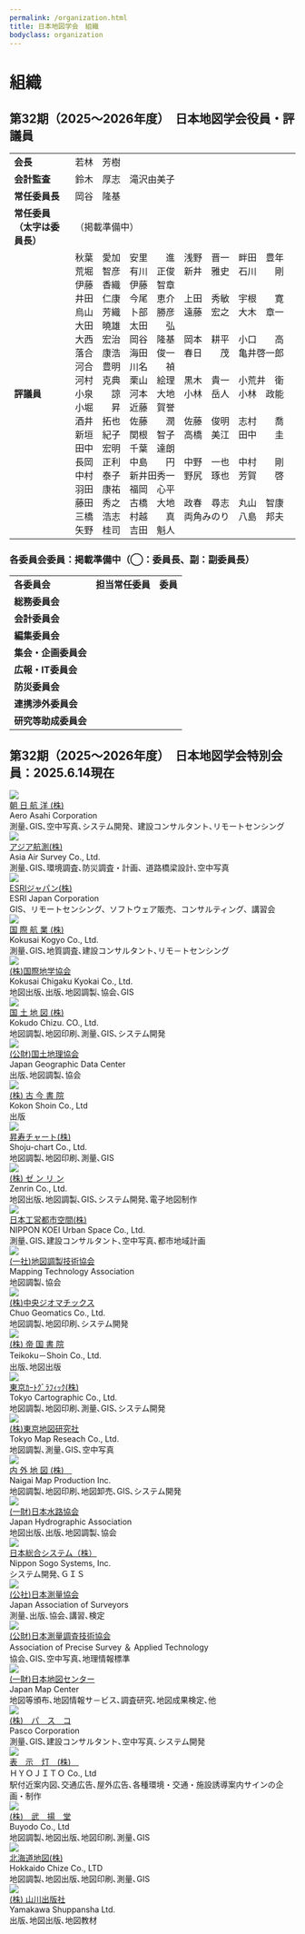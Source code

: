 ```yaml
---
permalink: /organization.html
title: 日本地図学会　組織
bodyclass: organization
---
```


# 組織
## 第32期（2025～2026年度）　日本地図学会役員・評議員

<div class="table-responsive">
  <table class="table organization-table">
    <tr>
      <td><b>会長</b></td>
      <td>若林　芳樹</td>
    </tr>
    <tr>
      <td><b>会計監査</b></td>
      <td>鈴木　厚志　滝沢由美子</td>
    </tr>
    <tr>
      <td><b>常任委員長</b></td>
      <td>岡谷　隆基</td>
    </tr>
    <!--<tr>
      <td><b>副常任委員長</b></td>
      <td></td>
    </tr>-->
    <tr>
      <td><b>常任委員（<strong>太字は委員長</strong>）</b></td>
      <td>
        （掲載準備中）<!--浅野晋一（集会）　<strong>荒堀智彦（広報）</strong>　<strong>伊藤香織（連携渉外）</strong>　<strong>上田秀敏（総務）</strong>　<strong>太田　弘（集会）</strong><br>
        <strong>落合康浩（会計）</strong>　<strong>黒木貴一（防災）</strong>　小泉　諒（編集）　　　近藤賀誉（広報）　佐藤崇徳（集会）<br>
        新垣紀子（研究助成）　田中　圭（会計）　中埜貴元（編集）　野尻琢也（総務）　羽田康祐（広報）<br>
        菱山剛秀（編集）　丸山智康（広報）　三橋浩志（研究助成）　吉田魁人（編集）　<strong>若林芳樹（編集）</strong>-->
      </td>
    </tr>
    <tr>
      <td><b>評議員</b></td>
      <td>
        秋葉　愛加　安里　　進　浅野　晋一　畔田　豊年　荒堀　智彦　有川　正俊　新井　雅史　石川　　剛　伊藤　香織　伊藤　智章<br>
        井田　仁康　今尾　恵介　上田　秀敏　宇根　　寛　烏山　芳織　卜部　勝彦　遠藤　宏之　大木　章一　大田　曉雄　太田　　弘<br>
        大西　宏治　岡谷　隆基　岡本　耕平　小口　　高　落合　康浩　海田　俊一　春日　　茂　亀井啓一郎　河合　豊明　川名　　禎<br>
        河村　克典　栗山　絵理　黒木　貴一　小荒井　衛　小泉　　諒　河本　大地　小林　岳人　小林　政能　小堀　　昇　近藤　賀誉<br>
        酒井　拓也　佐藤　　潤　佐藤　俊明　志村　　喬　新垣　紀子　関根　智子　高橋　美江　田中　　圭　田中　宏明　千葉　達朗<br>
        長岡　正利　中島　　円　中野　一也　中村　　剛　中村　泰子　新井田秀一　野尻　琢也　芳賀　　啓　羽田　康祐　福岡　心平<br>
        藤田　秀之　古橋　大地　政春　尋志　丸山　智康　三橋　浩志　村越　　真　両角みのり　八島　邦夫　矢野　桂司　吉田　魁人<br>
      </td>
    </tr>
  </table>
</div>

### 各委員会委員：掲載準備中（◯：委員長、副：副委員長）

<div class="table-responsive">
  <table class="table organization-table">
    <tr>
      <td><b>各委員会</b></td>
      <td><b>担当常任委員</b></td>
      <td><b>委員</b></td>
    </tr>
    <tr>
      <td><b>総務委員会</b></td>
      <td></td>
      <td>&nbsp;</td>
    </tr>
    <tr>
      <td><b>会計委員会</b></td>
      <td></td>
      <td>&nbsp;</td>
    </tr>
    <tr>
      <td><b>編集委員会</b></td>
      <td></td>
      <td></td>
    </tr>
    <tr>
      <td><b>集会・企画委員会</b></td>
      <td></td>
      <td>&nbsp;</td>
    </tr>
    <tr>
      <td><b>広報・IT委員会</b></td>
      <td></td>
      <td></td>
    </tr>
    <tr>
      <td><b>防災委員会</b></td>
      <td></td>
      <td>&nbsp;</td>
    </tr>
    <tr>
      <td><b>連携渉外委員会</b></td>
      <td></td>
      <td>&nbsp;</td>
    </tr>
    <tr>
      <td><b>研究等助成委員会</b></td>
      <td></td>
      <td>&nbsp;</td>
    </tr>
  </table>
</div>

<!--
<div class="d-grid col-lg-30 col-xl-18 mx-auto my-5">
  <a href="{{'/organizationarchives.html' | relative_url}}" class="btn btn-default btn-lg btn-arrow-right">過去の日本地図学会役員・評議員</a>
</div>
-->

## 第32期（2025～2026年度）　日本地図学会特別会員：2025.6.14現在

<div class="organization-co-list">
  <div class="corporate">
    <div class="co-thumb"><img src="{{'/assets/img/organization/asahikoyo_logo.png' | relative_url}}"></div>
    <div class="co-name"><a href="https://www.aeroasahi.co.jp/">朝 日 航 洋 (株)</a></div>
    <div class="co-en">Aero Asahi Corporation</div>
    <div class="co-text">測量､GIS､空中写真､システム開発、建設コンサルタント､リモートセンシング</div>
  </div>
  <div class="corporate">
    <div class="co-thumb"><img src="{{'/assets/img/organization/asiakosoku_logo.png' | relative_url}}"></div>
    <div class="co-name"><a href="http://www.ajiko.co.jp/">アジア航測(株)</a></div>
    <div class="co-en">Asia Air Survey Co., Ltd.</div>
    <div class="co-text">測量､GIS､環境調査､防災調査・計画、道路橋梁設計､空中写真</div>
  </div>
  <div class="corporate">
    <div class="co-thumb"><img src="{{'/assets/img/organization/esri_logo.jpg' | relative_url}}"></div>
    <div class="co-name"><a href="http://www.esrij.com/">ESRIジャパン(株)</a></div>
    <div class="co-en">ESRI Japan Corporation</div>
    <div class="co-text">GIS、リモートセンシング、ソフトウェア販売、コンサルティング、講習会</div>
  </div>
  <div class="corporate">
    <div class="co-thumb"><img src="{{'/assets/img/organization/Kokusaikogyo_logo.png' | relative_url}}"></div>
    <div class="co-name"><a href="http://www.kkc.co.jp/">国 際 航 業 (株)</a></div>
    <div class="co-en">Kokusai Kogyo Co., Ltd.</div>
    <div class="co-text">測量､GIS､地質調査､建設コンサルタント､リモ－トセンシング</div>
  </div>
  <div class="corporate">
    <div class="co-thumb"><img src="{{'/assets/img/organization/kokusaichigaku_logo.gif' | relative_url}}"></div>
    <div class="co-name"><a href="http://chizuya.co.jp/">(株)国際地学協会</a></div>
    <div class="co-en">Kokusai Chigaku Kyokai Co., Ltd.</div>
    <div class="co-text">地図出版､出版､地図調製､協会､GIS</div>
  </div>
  <div class="corporate">
    <div class="co-thumb"><img src="{{'/assets/img/organization/kokudochizu_logo.jpg' | relative_url}}"></div>
    <div class="co-name"><a href="http://www.kokudochizu.co.jp/">国 土 地 図 (株)</a></div>
    <div class="co-en">Kokudo Chizu. CO., Ltd.</div>
    <div class="co-text">地図調製､地図印刷､測量､GIS､システム開発</div>
  </div>
  <div class="corporate">
    <div class="co-thumb"><img src="{{'/assets/img/organization/kokudochirikyokai.png' | relative_url}}"></div>
    <div class="co-name"><a href="http://www.kokudo.or.jp/">(公財)国土地理協会</a></div>
    <div class="co-en">Japan Geographic Data Center</div>
    <div class="co-text">出版､地図調製､協会</div>
  </div>
  <div class="corporate">
    <div class="co-thumb"><img src="{{'/assets/img/organization/kokonshoin_logo.jpg' | relative_url}}"></div>
    <div class="co-name"><a href="http://www.kokon.co.jp/">(株) 古 今 書 院</a></div>
    <div class="co-en">Kokon Shoin Co., Ltd</div>
    <div class="co-text">出版</div>
  </div>
  <div class="corporate">
    <div class="co-thumb"><img src="{{'/assets/img/organization/shojuchart_logo.gif' | relative_url}}"></div>
    <div class="co-name"><a href="http://www.sjcmap.co.jp/">昇寿チャート(株)</a></div>
    <div class="co-en">Shoju-chart Co., Ltd.</div>
    <div class="co-text">地図調製､地図印刷､測量､GIS</div>
  </div>
  <div class="corporate">
    <div class="co-thumb"><img src="{{'/assets/img/organization/zenrin_logo.jpg' | relative_url}}"></div>
    <div class="co-name"><a href="http://www.zenrin.co.jp/">(株) ゼ ン リ ン</a></div>
    <div class="co-en">Zenrin Co., Ltd.</div>
    <div class="co-text">地図出版､地図調製､GIS､システム開発､電子地図制作</div>
  </div>
  <div class="corporate">
    <div class="co-thumb"><img src="{{'/assets/img/organization/nkoei_urban_logo.png' | relative_url}}"></div>
    <div class="co-name"><a href="https://www.n-koei.co.jp/urbanspace/">日本工営都市空間(株)</a></div>
    <div class="co-en">NIPPON KOEI Urban Space Co., Ltd.</div>
    <div class="co-text">測量､GIS､建設コンサルタント､空中写真､都市地域計画</div>
  </div>
  <div class="corporate">
    <div class="co-thumb"><img src="{{'/assets/img/organization/chichokyo_logo.jpg' | relative_url}}"></div>
    <div class="co-name"><a href="http://www.chichokyo.jp/">(一社)地図調製技術協会</a></div>
    <div class="co-en">Mapping Technology Association</div>
    <div class="co-text">地図調製､協会</div>
  </div>
  <div class="corporate">
    <div class="co-thumb"><img src="{{'/assets/img/organization/geomatics_logo.jpg' | relative_url}}"></div>
    <div class="co-name"><a href="https://www.chuogeomatics.jp/">(株)中央ジオマチックス</a></div>
    <div class="co-en">Chuo Geomatics Co., Ltd.</div>
    <div class="co-text">地図調製､地図印刷､システム開発</div>
  </div>
  <div class="corporate">
    <div class="co-thumb"><img src="{{'/assets/img/organization/teikokusyoin_logo.png' | relative_url}}"></div>
    <div class="co-name"><a href="https://www.teikokushoin.co.jp/">(株) 帝 国 書 院</a></div>
    <div class="co-en">Teikoku－Shoin Co., Ltd.</div>
    <div class="co-text">出版､地図出版</div>
  </div>
  <div class="corporate">
    <div class="co-thumb"><img src="{{'/assets/img/organization/tokyocartographic_logo.jpg' | relative_url}}"></div>
    <div class="co-name"><a href="http://www.tcgmap.jp/">東京ｶｰﾄｸﾞﾗﾌｨｯｸ(株)</a></div>
    <div class="co-en">Tokyo Cartographic Co., Ltd.</div>
    <div class="co-text">地図調製､地図印刷､測量､GIS､システム開発</div>
  </div>
  <div class="corporate">
    <div class="co-thumb"><img src="{{'/assets/img/organization/tokyochizu_logo.jpg' | relative_url}}"></div>
    <div class="co-name"><a href="http://www.t-map.co.jp/">(株)東京地図研究社</a></div>
    <div class="co-en">Tokyo Map Reseach Co., Ltd.</div>
    <div class="co-text">地図調製､測量､GIS､空中写真</div>
  </div>
  <div class="corporate">
    <div class="co-thumb"><img src="{{'/assets/img/organization/naigaichizu_logo.png' | relative_url}}"></div>
    <div class="co-name"><a href="http://www.naigai-map.co.jp/">内 外 地 図 (株)　</a></div>
    <div class="co-en">Naigai Map Production Inc.</div>
    <div class="co-text">地図調製､地図印刷､地図卸売､GIS､システム開発</div>
  </div>
  <div class="corporate">
    <div class="co-thumb"><img src="{{'/assets/img/organization/nihonsuiro_logo.gif' | relative_url}}"></div>
    <div class="co-name"><a href="http://www.jha.or.jp/">(一財)日本水路協会</a></div>
    <div class="co-en">Japan Hydrographic Association</div>
    <div class="co-text">地図出版､出版､地図調製､協会</div>
  </div>
  <div class="corporate">
    <div class="co-thumb"><img src="{{'/assets/img/organization/nihonsogo_logo.jpg' | relative_url}}"></div>
    <div class="co-name"><a href="https://www.nssys.co.jp/">日本総合システム（株）</a></div>
    <div class="co-en">Nippon Sogo Systems, Inc.</div>
    <div class="co-text">システム開発､ＧＩＳ</div>
  </div>
  <div class="corporate">
    <div class="co-thumb"><img src="{{'/assets/img/organization/nihonsokuryo_logo.gif' | relative_url}}"></div>
    <div class="co-name"><a href="http://www.jsurvey.jp/">(公社)日本測量協会</a></div>
    <div class="co-en">Japan Association of Surveyors</div>
    <div class="co-text">測量､出版､協会､講習､検定</div>
  </div>
  <div class="corporate">
    <div class="co-thumb"><img src="{{'/assets/img/organization/sokuryochosagizyutsu_logo.jpg' | relative_url}}"></div>
    <div class="co-name"><a href="https://www.sokugikyo.or.jp/">(公財)日本測量調査技術協会</a></div>
    <div class="co-en">Association of Precise Survey ＆ Applied Technology</div>
    <div class="co-text">協会､GIS､空中写真､地理情報標準</div>
  </div>
  <div class="corporate">
    <div class="co-thumb"><img src="{{'/assets/img/organization/nihonchizucenter_logo.png' | relative_url}}"></div>
    <div class="co-name"><a href="http://www.jmc.or.jp/">(一財)日本地図センター</a></div>
    <div class="co-en">Japan Map Center</div>
    <div class="co-text">地図等頒布､地図情報サ－ビス､調査研究､地図成果検定､他</div>
  </div>
  <div class="corporate">
    <div class="co-thumb"><img src="{{'/assets/img/organization/pasco_logo.gif' | relative_url}}"></div>
    <div class="co-name"><a href="http://www.pasco.co.jp/">(株)　パ　ス　コ</a></div>
    <div class="co-en">Pasco Corporation</div>
    <div class="co-text">測量､GIS､建設コンサルタント､空中写真､システム開発</div>
  </div>
  <div class="corporate">
    <div class="co-thumb"><img src="{{'/assets/img/organization/hyojito_logo.gif' | relative_url}}"></div>
    <div class="co-name"><a href="http://www.hyojito.co.jp/">表　示　灯　(株)　</a></div>
    <div class="co-en">ＨＹＯＪＩＴＯ Co., Ltd</div>
    <div class="co-text">駅付近案内図､交通広告､屋外広告､各種環境・交通・施設誘導案内サインの企画・制作</div>
  </div>
  <div class="corporate">
    <div class="co-thumb"><img src="{{'/assets/img/organization/buyodo_logo.gif' | relative_url}}"></div>
    <div class="co-name"><a href="https://www.buyodo.co.jp/">(株)　武　揚　堂</a></div>
    <div class="co-en">Buyodo Co., Ltd</div>
    <div class="co-text">地図調製､地図出版､地図印刷､測量､GIS</div>
  </div>
  <div class="corporate">
    <div class="co-thumb"><img src="{{'/assets/img/organization/hokkaidochizu_logo.jpg' | relative_url}}"></div>
    <div class="co-name"><a href="http://www.hcc.co.jp/">北海道地図(株)</a></div>
    <div class="co-en">Hokkaido Chize Co., LTD</div>
    <div class="co-text">地図調製､地図出版､地図印刷､測量､GIS</div>
  </div>
  <div class="corporate">
    <div class="co-thumb"><img src="{{'/assets/img/organization/yamakawa_logo.jpg' | relative_url}}"></div>
    <div class="co-name"><a href="http://www.ninomiyashoten.co.jp/">(株) 山川出版社</a></div>
    <div class="co-en">Yamakawa Shuppansha Ltd.</div>
    <div class="co-text">出版､地図出版､地図教材</div>
  </div>
  
</div>





